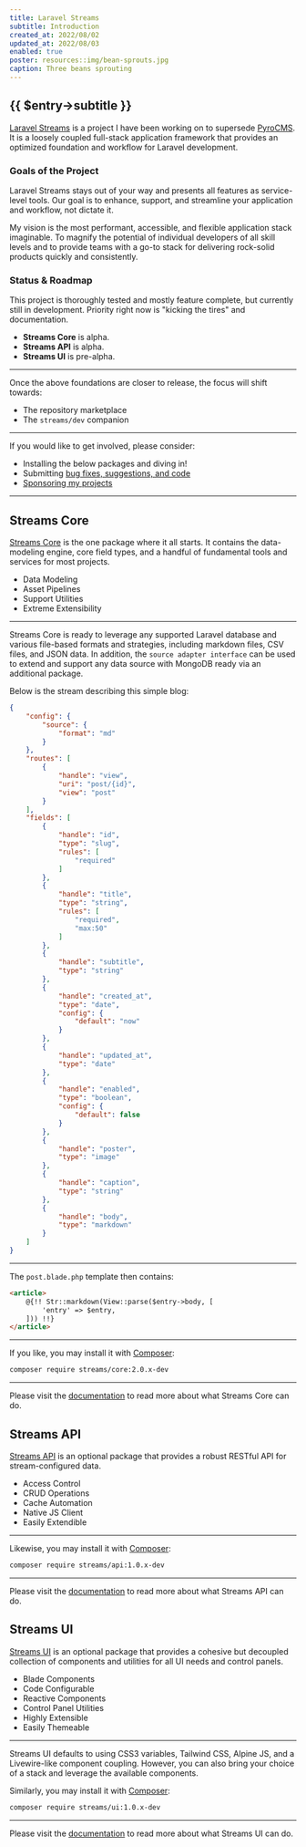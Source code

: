 ```yaml
---
title: Laravel Streams
subtitle: Introduction
created_at: 2022/08/02
updated_at: 2022/08/03
enabled: true
poster: resources::img/bean-sprouts.jpg
caption: Three beans sprouting
---
```


## {{ $entry->subtitle }}

[Laravel Streams](https://streams.dev/docs) is a project I have been working on to supersede [PyroCMS](https://pyrocms.com). It is a loosely coupled full-stack application framework that provides an optimized foundation and workflow for Laravel development.

### Goals of the Project

Laravel Streams stays out of your way and presents all features as service-level tools. Our goal is to enhance, support, and streamline your application and workflow, not dictate it.

My vision is the most performant, accessible, and flexible application stack imaginable. To magnify the potential of individual developers of all skill levels and to provide teams with a go-to stack for delivering rock-solid products quickly and consistently.

### Status & Roadmap

This project is thoroughly tested and mostly feature complete, but currently still in development. Priority right now is "kicking the tires" and documentation.

- **Streams Core** is alpha.
- **Streams API** is alpha.
- **Streams UI** is pre-alpha.

---

Once the above foundations are closer to release, the focus will shift towards:

- The repository marketplace
- The `streams/dev` companion

---

If you would like to get involved, please consider:

- Installing the below packages and diving in!
- Submitting [bug fixes, suggestions, and code](https://github.com/laravel-streams/streams/issues)
- [Sponsoring my projects](https://github.com/sponsors/RyanThompson)

---

## Streams Core

[Streams Core](https://github.com/laravel-streams/streams-core) is the one package where it all starts. It contains the data-modeling engine, core field types, and a handful of fundamental tools and services for most projects.

- Data Modeling
- Asset Pipelines
- Support Utilities
- Extreme Extensibility

---

Streams Core is ready to leverage any supported Laravel database and various file-based formats and strategies, including markdown files, CSV files, and JSON data. In addition, the `source adapter interface` can be used to extend and support any data source with MongoDB ready via an additional package.

Below is the stream describing this simple blog:

```json
{
    "config": {
        "source": {
            "format": "md"
        }
    },
    "routes": [
        {
            "handle": "view",
            "uri": "post/{id}",
            "view": "post"
        }
    ],
    "fields": [
        {
            "handle": "id",
            "type": "slug",
            "rules": [
                "required"
            ]
        },
        {
            "handle": "title",
            "type": "string",
            "rules": [
                "required",
                "max:50"
            ]
        },
        {
            "handle": "subtitle",
            "type": "string"
        },
        {
            "handle": "created_at",
            "type": "date",
            "config": {
                "default": "now"
            }
        },
        {
            "handle": "updated_at",
            "type": "date"
        },
        {
            "handle": "enabled",
            "type": "boolean",
            "config": {
                "default": false
            }
        },
        {
            "handle": "poster",
            "type": "image"
        },
        {
            "handle": "caption",
            "type": "string"
        },
        {
            "handle": "body",
            "type": "markdown"
        }
    ]
}
```

---

The `post.blade.php` template then contains:

```html
<article>
    @{!! Str::markdown(View::parse($entry->body, [
        'entry' => $entry,
    ])) !!}
</article>
```

---

If you like, you may install it with [Composer](https://getcomposer.org/):

```bash
composer require streams/core:2.0.x-dev
```

---

Please visit the [documentation](https://streams.dev/docs/core/introduction) to read more about what Streams Core can do.

## Streams API

[Streams API](https://github.com/laravel-streams/streams-api) is an optional package that provides a robust RESTful API for stream-configured data. 

- Access Control
- CRUD Operations
- Cache Automation
- Native JS Client
- Easily Extendible

---

Likewise, you may install it with [Composer](https://getcomposer.org/):

```bash
composer require streams/api:1.0.x-dev
```

---

Please visit the [documentation](https://streams.dev/docs/api/introduction) to read more about what Streams API can do.


## Streams UI

[Streams UI](https://github.com/laravel-streams/streams-ui) is an optional package that provides a cohesive but decoupled collection of components and utilities for all UI needs and control panels.

- Blade Components
- Code Configurable
- Reactive Components
- Control Panel Utilities
- Highly Extensible
- Easily Themeable

---

Streams UI defaults to using CSS3 variables, Tailwind CSS, Alpine JS, and a Livewire-like component coupling. However, you can also bring your choice of a stack and leverage the available components.

Similarly, you may install it with [Composer](https://getcomposer.org/):

```bash
composer require streams/ui:1.0.x-dev
```

---

Please visit the [documentation](https://streams.dev/docs/ui/introduction) to read more about what Streams UI can do.
